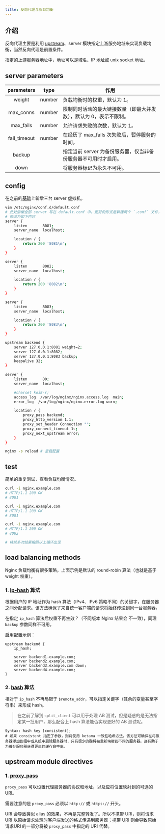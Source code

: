 ```yaml
---
title: 反向代理与负载均衡
---
```


## 介绍

反向代理主要是利用 [upstream](https://nginx.org/en/docs/http/ngx_http_upstream_module.html)、server 模块指定上游服务地址来实现负载均衡，当然反向代理是前置条件。

指定的上游服务器地址中，地址可以是域名、IP 地址或 unix socket 地址。



## server parameters

|  parameters  |  type  | 作用                                                         |
| :----------: | :----: | ------------------------------------------------------------ |
|    weight    | number | 负载均衡时的权重，默认为 1。                                 |
|  max_conns   | number | 限制同时活动的最大链接数量（即最大并发 数），默认为 0，表示不限制。 |
|  max_fails   | number | 允许请求失败的次数，默认为 1。                               |
| fail_timeout | number | 在经历了 max_fails 次失败后，暂停服务的时间。                |
|    backup    |        | 指定当前 server 为备份服务器，仅当非备份服务器不可用时才启用。 |
|     down     |        | 将服务器标记为永久不可用。                                   |



## config

在之前的[基础](/backend/nginx/nginx-directives.html#alias)上新增三台 server 虚拟机。

```bash
vim /etc/nginx/conf.d/default.conf
# 此处偷懒全部 server 写在 default.conf 中，更好的形式是新建两个 `.conf` 文件，更更好的形式当然是新建两台虚拟机，然后修改 "DNS"
# 修改为如下内容
server {
    listen       8081;
    server_name  localhost;

    location / {
        return 200 '8081\n';
    }
}

server {
    listen       8082;
    server_name  localhost;

    location / {
        return 200 '8082\n';
    }   
}

server {
    listen       8083;
    server_name  localhost;

    location / {
        return 200 '8083\n';
    }
}

upstream backend {
    server 127.0.0.1:8081 weight=2;
    server 127.0.0.1:8082;
    server 127.0.0.1:8083 backup;
    keepalive 32;
}
    
server {
    listen       80;
    server_name  localhost;

    #charset koi8-r;
    access_log  /var/log/nginx/nginx.access.log  main;
    error_log  /var/log/nginx/nginx.error.log warn;

    location / {
        proxy_pass backend;
        proxy_http_version 1.1;
        proxy_set_header Connection "";
        proxy_connect_timeout 1s;
        proxy_next_upstream error;
    }
}

nginx -s reload # 重载配置
```



## test

简单的重复测试，查看负载均衡情况。

```bash
curl -i nginx.example.com
# HTTP/1.1 200 OK
# 8081

curl -i nginx.example.com
# HTTP/1.1 200 OK
# 8081

curl -i nginx.example.com
# HTTP/1.1 200 OK
# 8082

# 持续多次结果按照以上循环出现
```



## load balancing methods

Nginx 负载均衡有很多策略，上面示例是默认的 round-robin 算法（也就是基于 weight 权重）。

### 1. [ip-hash](https://nginx.org/en/docs/http/ngx_http_upstream_module.html#ip_hash) 算法

根据用户的 IP 地址作为 hash 算法（IPv4、IPv6 策略不同）的关键字，在服务器之间分配请求。该方法确保了来自统一客户端的请求将始终传递到同一台服务器。

在指定 `ip_hash` 算法后权重不再生效？（不同版本 Nginx 结果会 不一致），同理 `backup` 参数同样不可用。

启用配置示例：

```nginx
upstream backend {
    ip_hash;

    server backend1.example.com;
    server backend2.example.com;
    server backend3.example.com down;
    server backend4.example.com;
}
```

### 2. [hash](https://nginx.org/en/docs/http/ngx_http_upstream_module.html#hash) 算法

相对于 `ip_hash` 不再局限于 `$remote_addr`，可以指定关键字（其余的变量甚至字符串）来形成 hash。

> 在之前了解到 `split_client` 可以用于处理 AB 测试，但是疑惑的是无法指定某一批用户，那么配合上 hash 算法能否实现更好的 AB 测试呢。

```nginx
Syntax:	hash key [consistent];
# 如果 consistent 指定了参数，则将使用 ketama 一致性哈希方法。该方法可确保在将服务器添加到组中或从组中删除服务器时，只有很少的键将被重新映射到不同的服务器。这有助于为缓存服务器获得更高的缓存命中率。
```



## upstream module directives

### 1. [proxy_pass](https://nginx.org/en/docs/http/ngx_http_proxy_module.html#proxy_pass)

`proxy_pass` 可以设置代理服务器的协议和地址，以及应将位置映射到的可选的 URI。

需要注意的是 `proxy_pass` 必须以 `http://` 或 `https://` 开头。

URI 会导致类似 alias 的效果，不再是完整转发了。所以不携带 URI，则将请求 URI 以原始请求处理时客户端发送的格式传递到服务器；携带 URI 则会导致原始请求URI 的一部分将被 `proxy_pass` 中指定的 URI 代替。